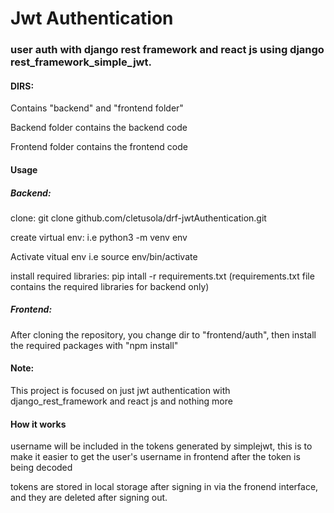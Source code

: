 # Jwt Authentication 
<h3>user auth with django rest framework and react js using django rest_framework_simple_jwt.</h3>

<h4>DIRS:</h4>
<p>Contains "backend" and "frontend folder"</p>
<p>Backend folder contains the backend code</p>
<p>Frontend folder contains the frontend code</p>

<h4>Usage</h4>
<h5>Backend:</h5>
<p>clone: git clone github.com/cletusola/drf-jwtAuthentication.git</p>
<p>create virtual env: i.e python3 -m venv env</p>
<p>Activate vitual env i.e source env/bin/activate </p>
<p>install required libraries: pip intall -r requirements.txt (requirements.txt file contains the required libraries for backend only)</p>

<h5>Frontend:</h5>
<p>After cloning the repository, you change dir to "frontend/auth", then install the required packages with "npm install"</p>

<h4>Note:</h4>
<p>This project is focused on just jwt authentication with django_rest_framework and react js and nothing more</p>

<h4>How it works</h4>
<p> username will be included in the tokens generated by simplejwt, this is to make it easier to get the user's username in frontend after the token is being decoded</p>
<p> tokens are stored in local storage after signing in via the fronend interface, and they are deleted after signing out.</p>


